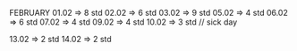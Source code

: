 FEBRUARY
01.02 => 8 std
02.02 => 6 std
03.02 => 9 std
05.02 => 4 std
06.02 => 6 std
07.02 => 4 std
09.02 => 4 std
10.02 => 3 std // sick day

13.02 => 2 std
14.02 => 2 std

